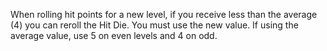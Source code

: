 When rolling hit points for a new level, if you receive less than the average (4) you can reroll the Hit Die. You must use the new value. If using the average value, use 5 on even levels and 4 on odd.